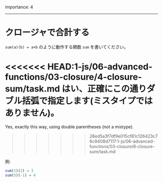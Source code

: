 importance: 4

---

# クロージャで合計する

`sum(a)(b) = a+b` のように動作する関数 `sum` を書いてください。

<<<<<<< HEAD:1-js/06-advanced-functions/03-closure/4-closure-sum/task.md
はい、正確にこの通りダブル括弧で指定します(ミスタイプではありません)。
=======
Yes, exactly this way, using double parentheses (not a mistype).
>>>>>>> 28ed5a3f7df9e015cf81c126423c76c9408d7117:1-js/06-advanced-functions/03-closure/6-closure-sum/task.md

例:

```js
sum(1)(2) = 3
sum(5)(-1) = 4
```
